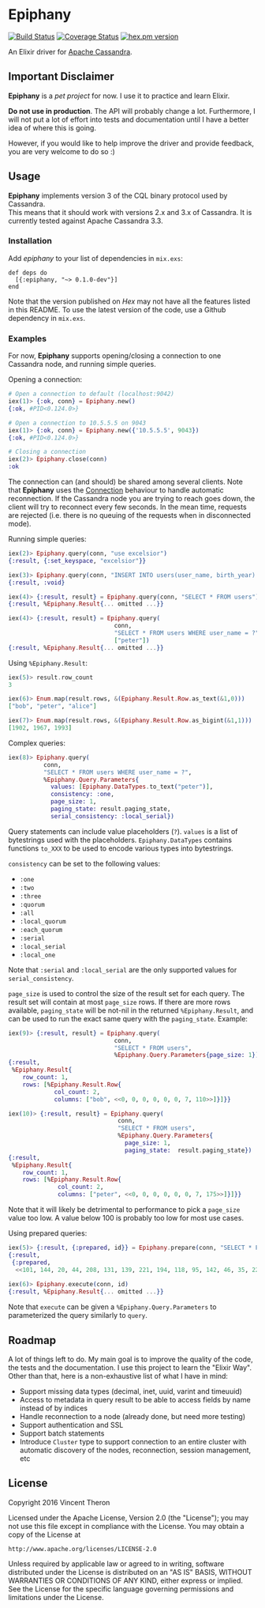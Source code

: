 # Epiphany

[![Build Status](https://travis-ci.org/vptheron/epiphany.svg?branch=master)](https://travis-ci.org/vptheron/epiphany) [![Coverage Status](https://coveralls.io/repos/github/vptheron/epiphany/badge.svg?branch=master)](https://coveralls.io/github/vptheron/epiphany?branch=master)
[![hex.pm version](https://img.shields.io/hexpm/v/epiphany.svg)](https://hex.pm/packages/epiphany)

An Elixir driver for [Apache Cassandra](http://cassandra.apache.org/).

## Important Disclaimer

**Epiphany** is a _pet project_ for now.  I use it to practice and learn Elixir.

**Do not use in production**.  The API will probably change a lot.
Furthermore, I will not put a lot of effort into tests and documentation until
I have a better idea of where this is going.

However, if you would like to help improve the driver and provide feedback, you 
are very welcome to do so :)

## Usage

**Epiphany** implements version 3 of the CQL binary protocol used by Cassandra.  
This means that it should work with versions 2.x and 3.x of Cassandra.  It is 
currently tested against Apache Cassandra 3.3.

### Installation

Add *epiphany* to your list of dependencies in `mix.exs`:

    def deps do
      [{:epiphany, "~> 0.1.0-dev"}]
    end
    
Note that the version published on *Hex* may not have all the features listed
in this README.  To use the latest version of the code, use a Github dependency
in `mix.exs`.

### Examples

For now, **Epiphany** supports opening/closing a connection to one Cassandra node, 
and running simple queries.

Opening a connection:

```elixir
# Open a connection to default (localhost:9042)
iex(1)> {:ok, conn} = Epiphany.new()
{:ok, #PID<0.124.0>}

# Open a connection to 10.5.5.5 on 9043
iex(1)> {:ok, conn} = Epiphany.new({'10.5.5.5', 9043})
{:ok, #PID<0.124.0>}

# Closing a connection
iex(2)> Epiphany.close(conn)
:ok
```
The connection can (and should) be shared among several clients.  Note that **Epiphany** uses
the [Connection](https://github.com/fishcakez/connection) behaviour to handle automatic
reconnection.  If the Cassandra node you are trying to reach goes down, the client
will try to reconnect every few seconds.  In the mean time, requests are rejected
(i.e. there is no queuing of the requests when in disconnected mode).

Running simple queries:

```elixir
iex(2)> Epiphany.query(conn, "use excelsior")
{:result, {:set_keyspace, "excelsior"}}

iex(3)> Epiphany.query(conn, "INSERT INTO users(user_name, birth_year) VALUES ('alice', 1993)")          
{:result, :void}

iex(4)> {:result, result} = Epiphany.query(conn, "SELECT * FROM users")
{:result, %Epiphany.Result{... omitted ...}}

iex(4)> {:result, result} = Epiphany.query(
                              conn, 
                              "SELECT * FROM users WHERE user_name = ?",
                              ["peter"])
{:result, %Epiphany.Result{... omitted ...}}
```

Using `%Epiphany.Result`:

```elixir
iex(5)> result.row_count
3

iex(6)> Enum.map(result.rows, &(Epiphany.Result.Row.as_text(&1,0)))
["bob", "peter", "alice"]

iex(7)> Enum.map(result.rows, &(Epiphany.Result.Row.as_bigint(&1,1)))
[1902, 1967, 1993]
```

Complex queries:

```elixir
iex(8)> Epiphany.query(
          conn,
          "SELECT * FROM users WHERE user_name = ?",
          %Epiphany.Query.Parameters{
            values: [Epiphany.DataTypes.to_text("peter")],
            consistency: :one,
            page_size: 1,
            paging_state: result.paging_state,
            serial_consistency: :local_serial})
```

Query statements can include value placeholders (`?`).  `values` is a list of bytestrings
 used with the placeholders.  `Epiphany.DataTypes` contains functions `to_XXX` to 
 be used to encode various types into bytestrings.
 
`consistency` can be set to the following values:
 
* `:one`
* `:two`
* `:three`
* `:quorum`
* `:all`
* `:local_quorum`
* `:each_quorum`
* `:serial`
* `:local_serial`
* `:local_one`

Note that `:serial` and `:local_serial` are the only supported values for 
`serial_consistency`.
 
`page_size` is used to control the size of the result set for each query.  The result
set will contain at most `page_size` rows.  If there are more rows available, 
`paging_state` will be not-nil in the returned `%Epiphany.Result`, 
and can be used to run the exact same query with the `paging_state`.  Example:
 
```elixir
iex(9)> {:result, result} = Epiphany.query(
                              conn,
                              "SELECT * FROM users",
                              %Epiphany.Query.Parameters{page_size: 1})
{:result,
 %Epiphany.Result{
    row_count: 1,
    rows: [%Epiphany.Result.Row{
             col_count: 2, 
             columns: ["bob", <<0, 0, 0, 0, 0, 0, 7, 110>>]}]}}

iex(10)> {:result, result} = Epiphany.query(
                               conn,
                               "SELECT * FROM users",
                               %Epiphany.Query.Parameters{
                                 page_size: 1, 
                                 paging_state:  result.paging_state})
{:result,
 %Epiphany.Result{
    row_count: 1,
    rows: [%Epiphany.Result.Row{
              col_count: 2,
              columns: ["peter", <<0, 0, 0, 0, 0, 0, 7, 175>>]}]}}
```

Note that it will likely be detrimental to performance to pick a `page_size` value too low. 
A value below 100 is probably too low for most use cases.

Using prepared queries:

```elixir
iex(5)> {:result, {:prepared, id}} = Epiphany.prepare(conn, "SELECT * FROM users")
{:result,
 {:prepared,
  <<101, 144, 20, 44, 208, 131, 139, 221, 194, 118, 95, 142, 46, 35, 223, 228>>}}
  
iex(6)> Epiphany.execute(conn, id)
{:result, %Epiphany.Result{... omitted ...}}
```

Note that `execute` can be given a `%Epiphany.Query.Parameters` to parameterized
the query similarly to `query`.

## Roadmap

A lot of things left to do.  My main goal is to improve the quality of the code,
the tests and the documentation.  I use this project to learn the "Elixir Way".
Other than that, here is a non-exhaustive list of what I have in mind:

* Support missing data types (decimal, inet, uuid, varint and timeuuid)
* Access to metadata in query result to be able to access fields by name instead of
by indices
* Handle reconnection to a node (already done, but need more testing)
* Support authentication and SSL
* Support batch statements
* Introduce `Cluster` type to support connection to an entire cluster with automatic
discovery of the nodes, reconnection, session management, etc

## License

Copyright 2016 Vincent Theron

Licensed under the Apache License, Version 2.0 (the "License");
you may not use this file except in compliance with the License.
You may obtain a copy of the License at

    http://www.apache.org/licenses/LICENSE-2.0

Unless required by applicable law or agreed to in writing, software
distributed under the License is distributed on an "AS IS" BASIS,
WITHOUT WARRANTIES OR CONDITIONS OF ANY KIND, either express or implied.
See the License for the specific language governing permissions and
limitations under the License.
